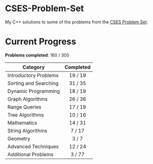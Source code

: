 # CSES-Problem-Set

My C++ solutions to some of the problems from the [CSES Problem Set](https://cses.fi/problemset/).

# Current Progress

**Problems completed**: 160 / 300

| Category              | Completed |
| --------------------- | :-------: |
| Introductory Problems |  19 / 19  |
| Sorting and Searching |  31 / 35  |
| Dynamic Programming   |  18 / 19  |
| Graph Algorithms      |  26 / 36  |
| Range Queries         |  17 / 19  |
| Tree Algorithms       |  10 / 16  |
| Mathematics           |  14 / 31  |
| String Algorithms     |   7 / 17  |
| Geometry              |   3 / 7   |
| Advanced Techniques   |  12 / 24  |
| Additional Problems   |   3 / 77  |
